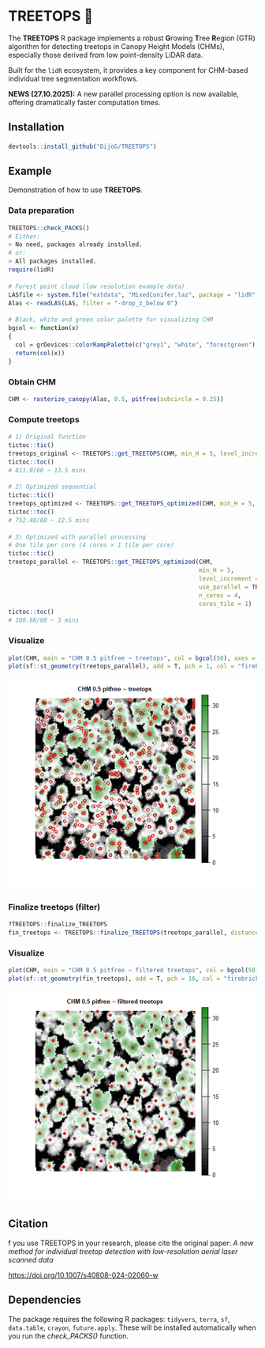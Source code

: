 # TREETOPS 🌳

The **TREETOPS** R package implements a robust **G**rowing **T**ree **R**egion (GTR) algorithm for detecting treetops in Canopy Height Models (CHMs), especially those derived from low point-density LiDAR data.

Built for the `lidR` ecosystem, it provides a key component for CHM-based individual tree segmentation workflows. 

**NEWS (27.10.2025):** A new parallel processing option is now available, offering dramatically faster computation times.

## Installation

```r
devtools::install_github("DijoG/TREETOPS")
```

## Example
Demonstration of how to use **TREETOPS**. 

### Data preparation

```r
TREETOPS::check_PACKS()
# Either:
> No need, packages already installed.
# or:
> All packages installed.
require(lidR)

# Forest point cloud (low resolution example data)
LASfile <- system.file("extdata", "MixedConifer.laz", package = "lidR")
Alas <- readLAS(LAS, filter = "-drop_z_below 0") 

# Black, white and green color palette for visualizing CHM
bgcol <- function(x)
{
  col = grDevices::colorRampPalette(c("grey1", "white", "forestgreen"))
  return(col(x))
}
```
### Obtain CHM

```r
CHM <- rasterize_canopy(Alas, 0.5, pitfree(subcircle = 0.25))
```
### Compute treetops 

```r
# 1) Original function 
tictoc::tic()
treetops_original <- TREETOPS::get_TREETOPS(CHM, min_H = 5, level_increment = 0.2)
tictoc::toc()
# 811.9/60 ~ 13.5 mins

# 2) Optimized sequential 
tictoc::tic()
treetops_optimized <- TREETOPS::get_TREETOPS_optimized(CHM, min_H = 5, level_increment = 0.2)
tictoc::toc()
# 752.48/60 ~ 12.5 mins 

# 3) Optimized with parallel processing
# One tile per core (4 cores × 1 tile per core) 
tictoc::tic()
treetops_parallel <- TREETOPS::get_TREETOPS_optimized(CHM, 
                                                      min_H = 5, 
                                                      level_increment = 0.2,
                                                      use_parallel = TRUE, 
                                                      n_cores = 4, 
                                                      cores_tile = 1)
tictoc::toc()
# 180.68/60 ~ 3 mins
```
### Visualize

```r
plot(CHM, main = "CHM 0.5 pitfree ~ treetops", col = bgcol(50), axes = F)
plot(sf::st_geometry(treetops_parallel), add = T, pch = 1, col = "firebrick3")
```
<img align="bottom" src="https://raw.githubusercontent.com/DijoG/storage/main/README/TREETOPS_01.png">

### Finalize treetops (filter)

```r
?TREETOPS::finalize_TREETOPS
fin_treetops <- TREETOPS::finalize_TREETOPS(treetops_parallel, distance = 5, min_H = 5)
```
### Visualize

```r
plot(CHM, main = "CHM 0.5 pitfree ~ filtered treetops", col = bgcol(50), axes = F)
plot(sf::st_geometry(fin_treetops), add = T, pch = 16, col = "firebrick3")
```
<img align="bottom" src="https://raw.githubusercontent.com/DijoG/storage/main/README/TREETOPS_02.png">

## Citation
f you use TREETOPS in your research, please cite the original paper:
*A new method for individual treetop detection with low-resolution aerial laser scanned data*

https://doi.org/10.1007/s40808-024-02060-w

## Dependencies 

The package requires the following R packages: `tidyvers`, `terra`, `sf`, `data.table`, `crayon`, `future.apply`. These will be installed automatically when you run the *check_PACKS()* function.
